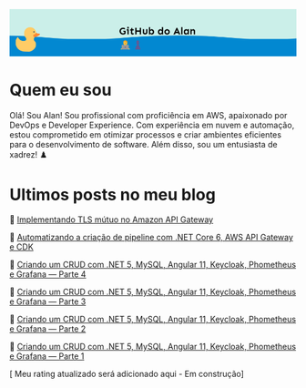 ![Github Alanlviana Header](https://github.com/alanlviana/alanlviana/blob/main/home/header.png?raw=true)
# Quem eu sou
Olá! Sou Alan! Sou profissional com proficiência em AWS, apaixonado por DevOps e Developer Experience. Com experiência em nuvem e automação, estou comprometido em otimizar processos e criar ambientes eficientes para o desenvolvimento de software. Além disso, sou um entusiasta de xadrez! ♟️
# Ultimos posts no meu blog
<!--BEGIN_POSTS-->


📰 [Implementando TLS mútuo no Amazon API Gateway](https://alanlviana.com.br/implementando-tls-mutuo-mtls-no-amazon-api-gateway/)

📰 [Automatizando a criação de pipeline com .NET Core 6, AWS API Gateway e CDK](https://alanlviana.com.br/automatizando-criacao-pipeline-api-gateway-dotnet-core-cdk/)

📰 [Criando um CRUD com .NET 5, MySQL, Angular 11, Keycloak, Phometheus e Grafana — Parte 4](https://alanlviana.com.br/criando-crud-dotnet-5-mysql-angular-11-keycloak-phometheus-grafana-parte-4/)

📰 [Criando um CRUD com .NET 5, MySQL, Angular 11, Keycloak, Phometheus e Grafana — Parte 3](https://alanlviana.com.br/criando-crud-dotnet-5-mysql-angular-11-keycloak-phometheus-grafana-parte-3/)

📰 [Criando um CRUD com .NET 5, MySQL, Angular 11, Keycloak, Phometheus e Grafana — Parte 2](https://alanlviana.com.br/criando-crud-dotnet-5-mysql-angular-11-keycloak-phometheus-grafana-parte-2/)

📰 [Criando um CRUD com .NET 5, MySQL, Angular 11, Keycloak, Phometheus e Grafana — Parte 1](https://alanlviana.com.br/criando-crud-dotnet-5-mysql-angular-11-keycloak-phometheus-grafana-parte-1/)


<!--END_POSTS-->

[ Meu rating atualizado será adicionado aqui - Em construção]